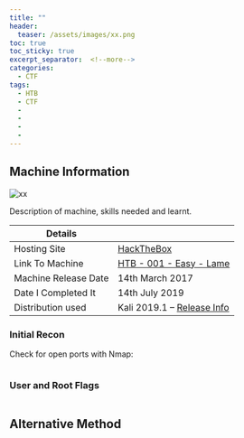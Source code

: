 ```yaml
---
title: ""
header:
  teaser: /assets/images/xx.png
toc: true
toc_sticky: true
excerpt_separator:  <!--more-->
categories:
  - CTF
tags:
  - HTB
  - CTF
  - 
  - 
  - 
  - 
---
```


## Machine Information

![xx](/assets/images/xx.png)

Description of machine, skills needed and learnt.

<!--more-->

| Details |  |
| --- | --- |
| Hosting Site | [HackTheBox](https://www.hackthebox.eu/) |
| Link To Machine | [HTB - 001 - Easy - Lame](https://www.hackthebox.eu/home/machines/profile/1) |
| Machine Release Date | 14th March 2017 |
| Date I Completed It | 14th July 2019 |
| Distribution used | Kali 2019.1 – [Release Info](https://www.kali.org/news/kali-linux-2019-1-release/) |

### Initial Recon

Check for open ports with Nmap:

```text
```

### User and Root Flags

```text
```

## Alternative Method

```text
```
